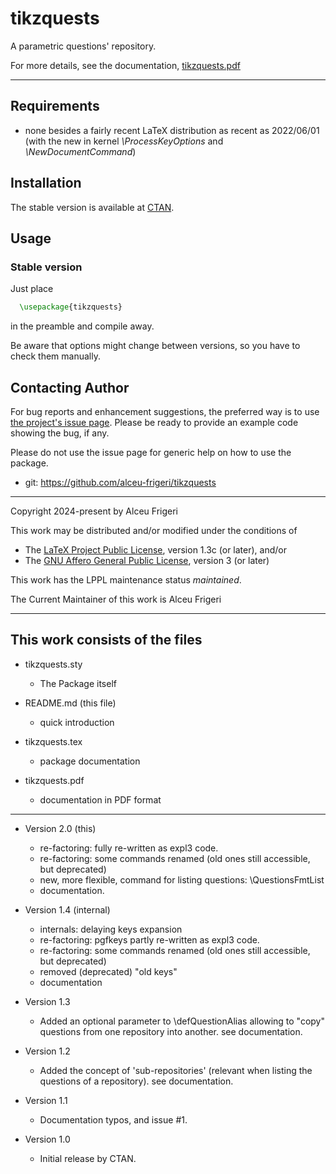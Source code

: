 tikzquests
==========

A parametric questions' repository.

For more details,  see the documentation,
[tikzquests.pdf](http://mirrors.ctan.org/macros/latex/contrib/tikzquests/doc/tikzquests.pdf)

--------------

## Requirements
* none besides a fairly recent LaTeX distribution as recent as 2022/06/01
(with the new in kernel *\ProcessKeyOptions* and *\NewDocumentCommand*)

## Installation
The stable version is available at [CTAN](https://ctan.org/pkg/tikzquests).

## Usage
### Stable version
Just place
```latex
  \usepackage{tikzquests}
```

in the preamble and compile away.


Be aware that options might change between versions, so you have to check them manually.


## Contacting Author

For bug reports and enhancement suggestions, the preferred way is to use
[the project's issue page](https://github.com/alceu-frigeri/tikzquests/issues).
Please be ready to provide an example code showing the bug, if any.

Please do not use the issue page for generic help on how to use the package.

* git: https://github.com/alceu-frigeri/tikzquests

-------------
Copyright 2024-present by Alceu Frigeri

 This work may be distributed and/or modified under the
 conditions of

 * The [LaTeX Project Public License](http://www.latex-project.org/lppl.txt), version 1.3c (or later), and/or
 * The [GNU Affero General Public License](https://www.gnu.org/licenses/agpl-3.0.html), version 3 (or later)

This work has the LPPL maintenance status *maintained*.

The Current Maintainer of this work is Alceu Frigeri

-------------
## This work consists of the files

* tikzquests.sty
    - The Package itself

* README.md (this file)
    - quick introduction

* tikzquests.tex
    - package documentation

* tikzquests.pdf
    - documentation in PDF format

-------------
* Version 2.0 (this)
    - re-factoring: fully re-written as expl3 code.
    - re-factoring: some commands renamed (old ones still accessible, but deprecated)
    - new, more flexible, command for listing questions: \QuestionsFmtList
    - documentation.

* Version 1.4 (internal)
    - internals: delaying keys expansion
    - re-factoring: pgfkeys partly re-written as expl3 code.
    - re-factoring: some commands renamed (old ones still accessible, but deprecated)
    - removed (deprecated) "old keys"
    - documentation


* Version 1.3
    - Added an optional parameter to \defQuestionAlias allowing to "copy" questions from one repository into another. see documentation.

* Version 1.2
    - Added the concept of 'sub-repositories' (relevant when listing the questions of a repository). see documentation.

* Version 1.1
    - Documentation typos, and issue #1.

* Version 1.0
    - Initial release by CTAN.
